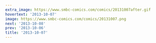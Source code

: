 ```yaml
---
extra_image: https://www.smbc-comics.com/comics/20131007after.gif
hovertext: '2013-10-07'
image: https://www.smbc-comics.com/comics/20131007.png
next: '2013-10-08'
prev: '2013-10-06'
title: '2013-10-07'
---
```

